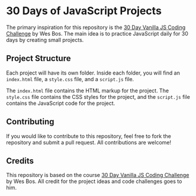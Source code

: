 # 30 Days of JavaScript Projects

The primary inspiration for this repository is the [30 Day Vanilla JS Coding Challenge](https://courses.wesbos.com/account/access/641a0d838adc636a0b62aecc) by Wes Bos. The main idea is to practice JavaScript daily for 30 days by creating small projects.


## Project Structure

Each project will have its own folder. Inside each folder, you will find an `index.html` file, a `style.css` file, and a `script.js` file.

The `index.html` file contains the HTML markup for the project. The `style.css` file contains the CSS styles for the project, and the `script.js` file contains the JavaScript code for the project.

## Contributing

If you would like to contribute to this repository, feel free to fork the repository and submit a pull request. All contributions are welcome!

## Credits

This repository is based on the course [30 Day Vanilla JS Coding Challenge](https://courses.wesbos.com/account/access/641a0d838adc636a0b62aecc) by Wes Bos. All credit for the project ideas and code challenges goes to him.
